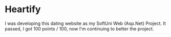 # Heartify
I was developing this dating website as my SoftUni Web (Asp.Net) Project. It passed, I got 100 points / 100, now I'm continuing to better the project.
